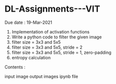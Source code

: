 # DL-Assignments---VIT

Due date : 19-Mar-2021

1. Implementation of activation functions
2. Write a python code to filter the given image
  1. filter size = 3x3 and 5x5
  2. filter size = 3x3 and 5x5, stride = 2
  3. filter size = 3x3 and 5x5, stride = 1, zero-padding
  4. entropy calculation
  
Contents :

input image
output images
ipynb file

